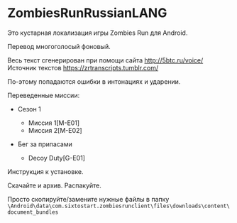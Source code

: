 # ZombiesRunRussianLANG
Это кустарная локализация игры Zombies Run для Android. 

Перевод многоголосый фоновый. 

Весь текст сгенерирован при помощи сайта http://5btc.ru/voice/
Источник текстов https://zrtranscripts.tumblr.com/

По-этому попадаются ошибки в интонациях и ударении.

Переведенные миссии:

* Сезон 1
     * Миссия 1[M-E01]
     * Миссия 2[M-E02]
     
* Бег за припасами 
    * Decoy Duty[G-E01]

Инструкция к установке.

Скачайте и архив. Распакуйте.

Просто скопируйте/замените нужные файлы в папку
`\Android\data\com.sixtostart.zombiesrunclient\files\downloads\content\document_bundles`
